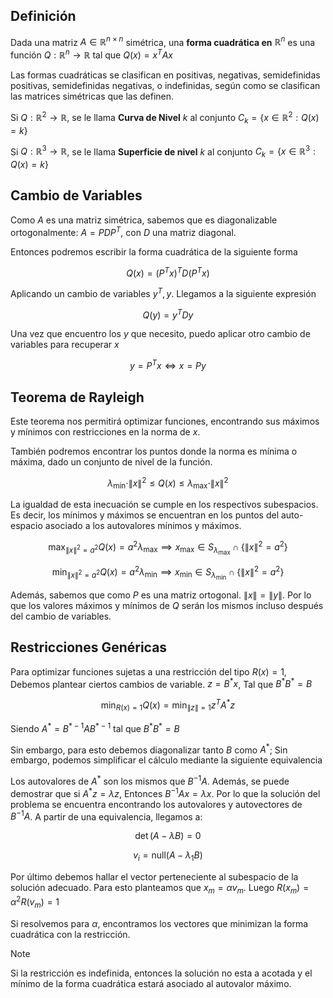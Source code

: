 ## Definición

Dada una matriz $A \in \mathbb{R}^{n \times n}$ simétrica, una **forma cuadrática en** $\mathbb{R}^n$ es una función $Q: \mathbb{R}^n \to \mathbb{R}$ tal que $Q(x) = x^T Ax$

Las formas cuadráticas se clasifican en positivas, negativas, semidefinidas positivas, semidefinidas negativas, o indefinidas, según como se clasifican las matrices simétricas que las definen.

Si $Q: \mathbb{R}^2 \to \mathbb{R}$, se le llama **Curva de Nivel** $k$ al conjunto $C_k = \{x \in \mathbb{R}^2: Q(x) = k\}$

Si $Q: \mathbb{R}^3 \to \mathbb{R}$, se le llama **Superficie de nivel** $k$ al conjunto $C_k = \{x \in \mathbb{R}^3: Q(x) = k\}$

## Cambio de Variables

Como $A$ es una matriz simétrica, sabemos que es diagonalizable ortogonalmente: $A = PDP^T$, con $D$ una matriz diagonal.

Entonces podremos escribir la forma cuadrática de la siguiente forma

$$
Q(x) = (P^Tx)^T D (P^Tx)
$$

Aplicando un cambio de variables $y^T, y$. Llegamos a la siguiente expresión

$$
Q(y) = y^T D y
$$

Una vez que encuentro los $y$ que necesito, puedo aplicar otro cambio de variables para recuperar $x$

$$
y = P^Tx \iff x = Py
$$

## Teorema de Rayleigh

Este teorema nos permitirá optimizar funciones, encontrando sus máximos y mínimos con restricciones en la norma de $x$.

También podremos encontrar los puntos donde la norma es mínima o máxima, dado un conjunto de nivel de la función.

$$
\lambda_\text{min} \cdot \|x\|^2 \leq Q(x) \leq \lambda_\text{max} \cdot \|x\|^2
$$

La igualdad de esta inecuación se cumple en los respectivos subespacios. Es decir, los mínimos y máximos se encuentran en los puntos del auto-espacio asociado a los autovalores mínimos y máximos.

$$
\max_{\|x\|^2 = a^2}Q(x) = a^2 \lambda_{\text{max}} \implies x_\text{max} \in S_{\lambda_\text{max}} \cap \{\|x\|^2 = a^2\}
$$

$$
\min_{\|x\|^2 = a^2}Q(x) = a^2 \lambda_{\text{min}} \implies x_\text{min} \in S_{\lambda_\text{min}} \cap \{\|x\|^2 = a^2\}
$$

Además, sabemos que como $P$ es una matriz ortogonal. $\|x\| = \|y\|$. Por lo que los valores máximos y mínimos de $Q$ serán los mismos incluso después del cambio de variables.

## Restricciones Genéricas

Para optimizar funciones sujetas a una restricción del tipo $R(x) = 1$, Debemos plantear ciertos cambios de variable. $z = B^*x$, Tal que $B^* B^* = B$

$$
\min_{R(x) = 1} Q(x) = \min_{\|z\| = 1} z^T A^* z
$$

Siendo $A^* = B^{*-1} A B^{*-1}$ tal que $B^* B^* = B$

Sin embargo, para esto debemos diagonalizar tanto $B$ como $A^*$; Sin embargo, podemos simplificar el cálculo mediante la siguiente equivalencia

Los autovalores de $A^*$ son los mismos que $B^{-1}A$. Además, se puede demostrar que si $A^* z = \lambda z$, Entonces $B^{-1}A x = \lambda x$. Por lo que la solución del problema se encuentra encontrando los autovalores y autovectores de $B^{-1}A$. A partir de una equivalencia, llegamos a:

$$
\det(A - \lambda B) = 0
$$

$$
v_i = \text{null}(A - \lambda_1 B)
$$

Por último debemos hallar el vector perteneciente al subespacio de la solución adecuado. Para esto planteamos que $x_{m} = \alpha v_{m}$. Luego $R(x_m) = \alpha^2 R(v_m) = 1$

Si resolvemos para $\alpha$, encontramos los vectores que minimizan la forma cuadrática con la restricción.

> [!note]
> Si la restricción es indefinida, entonces la solución no esta a acotada y el mínimo de la forma cuadrática estará asociado al autovalor máximo.
